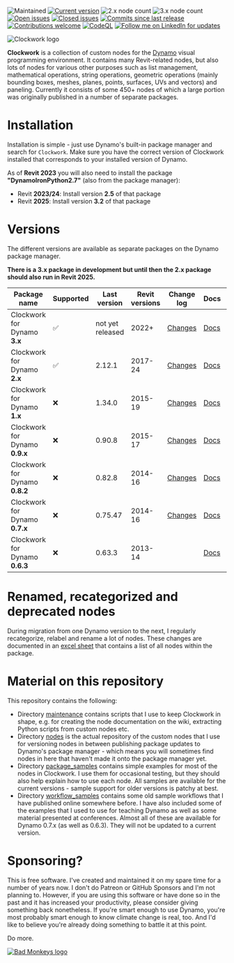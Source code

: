 ![Maintained](https://img.shields.io/badge/Maintained-yes-brightgreen.svg) 
[![Current version](https://img.shields.io/github/v/release/andydandy74/ClockworkForDynamo?label=Current%20version&color=brightgreen)](https://github.com/andydandy74/ClockworkForDynamo/releases)
![2.x node count](https://img.shields.io/github/directory-file-count/andydandy74/ClockworkForDynamo/nodes%2F2.x?type=file&label=2.x%20node%20count&color=brightgreen) 
![3.x node count](https://img.shields.io/github/directory-file-count/andydandy74/ClockworkForDynamo/nodes%2F3.x?type=file&label=3.x%20node%20count&color=brightgreen) 
[![Open issues](https://img.shields.io/github/issues-raw/andydandy74/ClockworkForDynamo?label=Open%20issues&color=brightgreen)](https://github.com/andydandy74/ClockworkForDynamo/issues?q=is%3Aopen+is%3Aissue)
[![Closed issues](https://img.shields.io/github/issues-closed-raw/andydandy74/ClockworkForDynamo?label=Closed%20issues&color=brightgreen)](https://github.com/andydandy74/ClockworkForDynamo/issues?q=is%3Aissue+is%3Aclosed)
[![Commits since last release](https://img.shields.io/github/commits-since/andydandy74/ClockworkForDynamo/latest?label=Commits%20since%20last%20release&color=brightgreen)](https://github.com/andydandy74/ClockworkForDynamo/commits/master/)
[![Contributions welcome](https://img.shields.io/badge/Contributions-welcome-brightgreen.svg?style=flat)](https://github.com/andydandy74/ClockworkForDynamo/blob/master/.github/CONTRIBUTING.md) 
[![CodeQL](https://github.com/andydandy74/ClockworkForDynamo/actions/workflows/github-code-scanning/codeql/badge.svg)](https://github.com/andydandy74/ClockworkForDynamo/actions/workflows/github-code-scanning/codeql) 
[![Follow me on LinkedIn for updates](https://img.shields.io/badge/LinkedIn-0077B5?style=social&logo=linkedin)](https://www.linkedin.com/in/andreasdieckmann) 

![Clockwork logo](clockwork-logo.png)

**Clockwork** is a collection of custom nodes for the [Dynamo](http://www.dynamobim.com) visual programming environment. It contains many Revit-related nodes, but also lots of nodes for various other purposes such as list management, mathematical operations, string operations, geometric operations (mainly bounding boxes, meshes, planes, points, surfaces, UVs and vectors) and paneling. Currently it consists of some 450+ nodes of which a large portion was originally published in a number of separate packages.

# Installation
Installation is simple - just use Dynamo's built-in package manager and search for ```Clockwork```. Make sure you have the correct version of Clockwork installed that corresponds to your installed version of Dynamo. 

As of **Revit 2023** you will also need to install the package **"DynamoIronPython2.7"** (also from the package manager):
- Revit **2023/24**: Install version **2.5** of that package
- Revit **2025**: Install version **3.2** of that package

# Versions
The different versions are available as separate packages on the Dynamo package manager.

**There is a 3.x package in development but until then the 2.x package should also run in Revit 2025.**

Package name | Supported | Last version | Revit versions | Change log | Docs | Repository | Deprecated nodes | Samples
-- | -- | -- | -- | -- | -- | -- | -- | --
Clockwork for Dynamo **3.x** | :white_check_mark: | not yet released | 2022+ | [Changes](https://github.com/andydandy74/ClockworkForDynamo/wiki/3.x-Version-History) | [Docs](https://github.com/andydandy74/ClockworkForDynamo/wiki/3.x-Node-Documentation) | [Repo](https://github.com/andydandy74/ClockworkForDynamo/tree/master/nodes/3.x) | [Deprecation](https://github.com/andydandy74/ClockworkForDynamo/wiki/Deprecated-Nodes-&-Packages#clockwork-for-dynamo-3x) | [Samples](https://github.com/andydandy74/ClockworkForDynamo/tree/master/package_samples/3.x)
Clockwork for Dynamo **2.x** | :white_check_mark: | 2.12.1 | 2017-24 | [Changes](https://github.com/andydandy74/ClockworkForDynamo/wiki/2.x-Version-History) | [Docs](https://github.com/andydandy74/ClockworkForDynamo/wiki/2.x-Node-Documentation) | [Repo](https://github.com/andydandy74/ClockworkForDynamo/tree/master/nodes/2.x) | [Deprecation](https://github.com/andydandy74/ClockworkForDynamo/wiki/Deprecated-Nodes-&-Packages#clockwork-for-dynamo-2x) | [Samples](https://github.com/andydandy74/ClockworkForDynamo/tree/master/package_samples/2.x)
Clockwork for Dynamo **1.x** | :x: | 1.34.0 | 2015-19 | [Changes](https://github.com/andydandy74/ClockworkForDynamo/wiki/1.x-Version-History) | [Docs](https://github.com/andydandy74/ClockworkForDynamo/wiki/1.x-Node-Documentation) | [Repo](https://github.com/andydandy74/ClockworkForDynamo/tree/master/nodes/1.x) | [Deprecation](https://github.com/andydandy74/ClockworkForDynamo/wiki/Deprecated-Nodes-&-Packages#clockwork-for-dynamo-1x) | [Samples](https://github.com/andydandy74/ClockworkForDynamo/tree/master/package_samples/1.x)
Clockwork for Dynamo **0.9.x** | :x: | 0.90.8 | 2015-17 | [Changes](https://github.com/andydandy74/ClockworkForDynamo/wiki/0.9.x-Version-History) | [Docs](https://github.com/andydandy74/ClockworkForDynamo/wiki/0.9.x-Node-Documentation) | [Repo](https://github.com/andydandy74/ClockworkForDynamo/tree/master/nodes/0.9.x) | [Deprecation](https://github.com/andydandy74/ClockworkForDynamo/wiki/Deprecated-Nodes-&-Packages#clockwork-for-dynamo-09x)
Clockwork for Dynamo **0.8.2** | :x: | 0.82.8 | 2014-16 | [Changes](https://github.com/andydandy74/ClockworkForDynamo/wiki/0.8.x-Version-History) | [Docs](https://github.com/andydandy74/ClockworkForDynamo/wiki/0.8.x-Node-Documentation) | [Repo](https://github.com/andydandy74/ClockworkForDynamo/tree/master/nodes/0.8.x) | [Deprecation](https://github.com/andydandy74/ClockworkForDynamo/wiki/Deprecated-Nodes-&-Packages#clockwork-for-dynamo-082)
Clockwork for Dynamo **0.7.x** | :x: | 0.75.47 | 2014-16 | [Changes](https://github.com/andydandy74/ClockworkForDynamo/wiki/0.7.x-Version-History) | [Docs](https://github.com/andydandy74/ClockworkForDynamo/wiki/0.7.x-Node-Documentation) | [Repo](https://github.com/andydandy74/ClockworkForDynamo/tree/master/nodes/0.7.x) | [Deprecation](https://github.com/andydandy74/ClockworkForDynamo/wiki/Deprecated-Nodes-&-Packages#clockwork-for-dynamo-07x) | [Samples](https://github.com/andydandy74/ClockworkForDynamo/tree/master/package_samples/0.7.x)
Clockwork for Dynamo **0.6.3** | :x: | 0.63.3 | 2013-14 |   | [Docs](https://github.com/andydandy74/ClockworkForDynamo/wiki/0.6.3-Node-Documentation) | [Repo](https://github.com/andydandy74/ClockworkForDynamo/tree/master/nodes/0.6.3) | [Deprecation](https://github.com/andydandy74/ClockworkForDynamo/wiki/Deprecated-Nodes-&-Packages#pre-clockwork-packages) | [Samples](https://github.com/andydandy74/ClockworkForDynamo/tree/master/package_samples/0.6.3)

# Renamed, recategorized and deprecated nodes
During migration from one Dynamo version to the next, I regularly recategorize, relabel and rename a lot of nodes. These changes are documented in an [excel sheet](https://github.com/andydandy74/ClockworkForDynamo/raw/master/NodeList.xlsx) that contains a list of all nodes within the package.

# Material on this repository
This repository contains the following:
- Directory [maintenance](maintenance) contains scripts that I use to keep Clockwork in shape, e.g. for creating the node documentation on the wiki, extracting Python scripts from custom nodes etc.
- Directory [nodes](nodes) is the actual repository of the custom nodes that I use for versioning nodes in between publishing package updates to Dynamo's package manager - which means you will sometimes find nodes in here that haven't made it onto the package manager yet.
- Directory [package_samples](package_samples) contains simple examples for most of the nodes in Clockwork. I use them for occasional testing, but they should also help explain how to use each node. All samples are available for the current versions - sample support for older versions is patchy at best.
- Directory [workflow_samples](workflow_samples) contains some old sample workflows that I have published online somewhere before. I have also included some of the examples that I used to use for teaching Dynamo as well as some material presented at conferences. Almost all of these are available for Dynamo 0.7.x (as well as 0.6.3). They will not be updated to a current version.

# Sponsoring?
This is free software. I've created and maintained it on my spare time for a number of years now.
I don't do Patreon or GitHub Sponsors and I'm not planning to.
However, if you are using this software or have done so in the past and it has increased your productivity, please consider giving something back nonetheless. If you're smart enough to use Dynamo, you're most probably smart enough to know climate change is real, too. And I'd like to believe you're already doing something to battle it at this point. 

Do more.

[![Bad Monkeys logo](https://www.badmonkeys.net/wp-content/uploads/2016/12/BadMonkey_finalLogo-01.png)](http://www.badmonkeys.net/)

